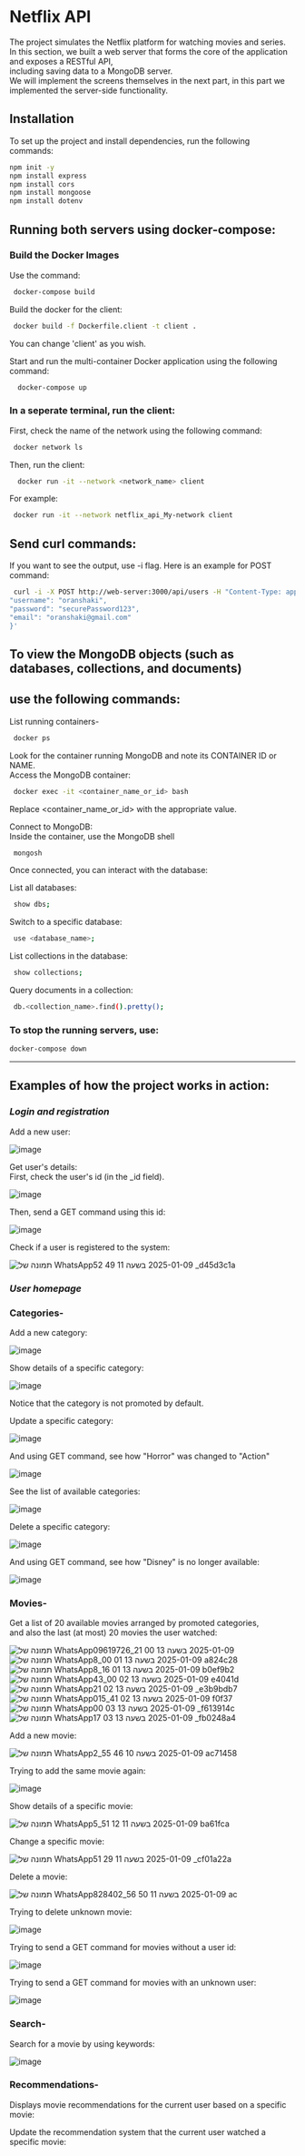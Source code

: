 # Netflix API
The project simulates the Netflix platform for watching movies and series.  
In this section, we built a web server that forms the core of the application and exposes a RESTful API,  
including saving data to a MongoDB server.  
We will implement the screens themselves in the next part, in this part we implemented the server-side functionality.  

## Installation
To set up the project and install dependencies, run the following commands:  
```bash
npm init -y  
npm install express  
npm install cors  
npm install mongoose  
npm install dotenv  
```

## Running both servers using docker-compose:  
### Build the Docker Images  
Use the command:  
  ```bash
   docker-compose build 
  ```
Build the docker for the client:  
  ```bash
   docker build -f Dockerfile.client -t client . 
  ```
You can change 'client' as you wish.  

Start and run the multi-container Docker application using the following command:   
  ```bash
    docker-compose up
  ```
### In a seperate terminal, run the client:
First, check the name of the network using the following command:  
  ```bash
   docker network ls 
  ```
Then, run the client:  
  ```bash
    docker run -it --network <network_name> client
   ```
For example:  
   ```bash
    docker run -it --network netflix_api_My-network client
   ```
## Send curl commands:
If you want to see the output, use -i flag. Here is an example for POST command:  
  ```bash
   curl -i -X POST http://web-server:3000/api/users -H "Content-Type: application/json" -d '{
  "username": "oranshaki",
  "password": "securePassword123",
  "email": "oranshaki@gmail.com"
}'
   ```
## To view the MongoDB objects (such as databases, collections, and documents)  
## use the following commands:  
List running containers-
   ```bash
    docker ps
   ```
Look for the container running MongoDB and note its CONTAINER ID or NAME.  
Access the MongoDB container:  
   ```bash
    docker exec -it <container_name_or_id> bash
   ```
Replace <container_name_or_id> with the appropriate value.  

Connect to MongoDB:  
Inside the container, use the MongoDB shell  
   ```bash
    mongosh
   ```
Once connected, you can interact with the database:  

List all databases:  
   ```bash
    show dbs;
   ```
Switch to a specific database:   
   ```bash
    use <database_name>;
   ```
List collections in the database:  
   ```bash
    show collections;
   ```
Query documents in a collection:  
   ```bash
    db.<collection_name>.find().pretty();
   ```

### To stop the running servers, use:  
   ```bash
   docker-compose down
   ```
---
## Examples of how the project works in action:  
### _Login and registration_  
Add a new user:  

![image](https://github.com/user-attachments/assets/8bc2a9c9-75d4-43e6-9ed3-eb9a3cc06ed1)  

Get user's details:  
First, check the user's id (in the _id field).  

![image](https://github.com/user-attachments/assets/92b61094-fe17-4b70-9d9d-4eb57d9565e8)  

Then, send a GET command using this id:  

![image](https://github.com/user-attachments/assets/c6c624a8-fc67-475e-9403-841213395883)  

Check if a user is registered to the system:  

![תמונה של WhatsApp‏ 2025-01-09 בשעה 11 49 52_d45d3c1a](https://github.com/user-attachments/assets/609d07dc-29de-42d9-9c23-d25fa6ce1364)


### _User homepage_  
### Categories-  
Add a new category:  

![image](https://github.com/user-attachments/assets/3fe66847-a50c-410a-88ad-d353d2ef8e4f)


Show details of a specific category:  

![image](https://github.com/user-attachments/assets/40814820-7caf-4950-bbb3-5624442adfb6)

Notice that the category is not promoted by default.  

Update a specific category:  

![image](https://github.com/user-attachments/assets/dfd7ecb2-17ad-4105-9c12-b159a7f9a5c0)


And using GET command, see how "Horror" was changed to "Action"  

![image](https://github.com/user-attachments/assets/f3980d62-778b-4a2a-8d95-ce612317d56c)


See the list of available categories:  

![image](https://github.com/user-attachments/assets/bea096db-ef00-457b-91db-bc3a4b18f9a2)


Delete a specific category:  

![image](https://github.com/user-attachments/assets/5b99b4b6-7d99-418f-8a25-1bf96bbe48e5)

And using GET command, see how "Disney" is no longer available:  

![image](https://github.com/user-attachments/assets/8fb0fb10-c180-4edd-95c2-594bb0588b8e)


### Movies-  

Get a list of 20 available movies arranged by promoted categories,  
and also the last (at most) 20 movies the user watched:  

![תמונה של WhatsApp‏ 2025-01-09 בשעה 13 00 21_09619726](https://github.com/user-attachments/assets/cdb05682-9566-461a-b0b4-5db6f389a856)
![תמונה של WhatsApp‏ 2025-01-09 בשעה 13 01 00_8a824c28](https://github.com/user-attachments/assets/416175b3-4c05-44eb-9fed-c76de0c8ae26)
![תמונה של WhatsApp‏ 2025-01-09 בשעה 13 01 16_8b0ef9b2](https://github.com/user-attachments/assets/a674beab-4a8e-4a51-bb77-f300ab6d79b3)
![תמונה של WhatsApp‏ 2025-01-09 בשעה 13 02 00_43e4041d](https://github.com/user-attachments/assets/1c9648d0-8675-44b4-b83f-b0c19be7359b)
![תמונה של WhatsApp‏ 2025-01-09 בשעה 13 02 21_e3b9bdb7](https://github.com/user-attachments/assets/504e82aa-a266-443e-b241-42ef707f90f0)
![תמונה של WhatsApp‏ 2025-01-09 בשעה 13 02 41_015f0f37](https://github.com/user-attachments/assets/d62763e2-4525-4eeb-85f4-6494b0595d41)
![תמונה של WhatsApp‏ 2025-01-09 בשעה 13 03 00_f613914c](https://github.com/user-attachments/assets/c5f112b8-b9ee-4151-b7df-5d22ec72e494)
![תמונה של WhatsApp‏ 2025-01-09 בשעה 13 03 17_fb0248a4](https://github.com/user-attachments/assets/df5074de-e0cf-45d3-8364-a0f932a487e9)


Add a new movie:  

![תמונה של WhatsApp‏ 2025-01-09 בשעה 10 46 55_2ac71458](https://github.com/user-attachments/assets/03f5c127-2686-448c-b9dd-e4535937f177)

Trying to add the same movie again:  

![image](https://github.com/user-attachments/assets/820d6044-559d-4f25-8ee7-618b573865e7)


Show details of a specific movie:  

![תמונה של WhatsApp‏ 2025-01-09 בשעה 11 12 51_5ba61fca](https://github.com/user-attachments/assets/d88fb4aa-f510-4785-8bb6-c1222034d5d2)


Change a specific movie:  

![תמונה של WhatsApp‏ 2025-01-09 בשעה 11 29 51_cf01a22a](https://github.com/user-attachments/assets/1ca9b9f4-4e4e-448d-9850-2a8dae81e0f7)


Delete a movie:  

![תמונה של WhatsApp‏ 2025-01-09 בשעה 11 50 56_828402ac](https://github.com/user-attachments/assets/e41abf67-da33-424e-b9d5-04d9f80c29cc)


Trying to delete unknown movie:  

![image](https://github.com/user-attachments/assets/9d6891b5-f3af-42d4-8d92-83d258d3f92a)


Trying to send a GET command for movies without a user id:  

![image](https://github.com/user-attachments/assets/0fe04fc1-6939-4c6f-aa83-351f9b22e7c3)


Trying to send a GET command for movies with an unknown user:  

![image](https://github.com/user-attachments/assets/009b6b74-43e4-42c5-8204-557136fd8cf2)
 

### Search-  

Search for a movie by using keywords:  

![image](https://github.com/user-attachments/assets/a81f199a-1e15-4366-90e9-358ad410ed2d)


### Recommendations-  

Displays movie recommendations for the current user based on a specific movie:  

Update the recommendation system that the current user watched a specific movie: 
